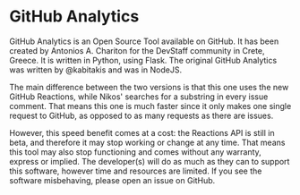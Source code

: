 # GitHub Analytics

GitHub Analytics is an Open Source Tool available on GitHub.
It has been created by Antonios A. Chariton for the DevStaff
community in Crete, Greece. It is written in Python, using
Flask. The original GitHub Analytics was written by @kabitakis
and was in NodeJS.

The main difference between the two versions is that this
one uses the new GitHub Reactions, while Nikos' searches for
a substring in every issue comment. That means this one is
much faster since it only makes one single request to GitHub,
as opposed to as many requests as there are issues.

However, this speed benefit comes at a cost: the Reactions
API is still in beta, and therefore it may stop working or
change at any time. That means this tool may also stop
functioning and comes without any warranty, express or implied.
The developer(s) will do as much as they can to support this
software, however time and resources are limited. If you see
the software misbehaving, please open an issue on GitHub.
